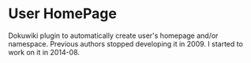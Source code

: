 User HomePage
============

Dokuwiki plugin to automatically create user's homepage and/or namespace.
Previous authors stopped developing it in 2009.
I started to work on it in 2014-08.
